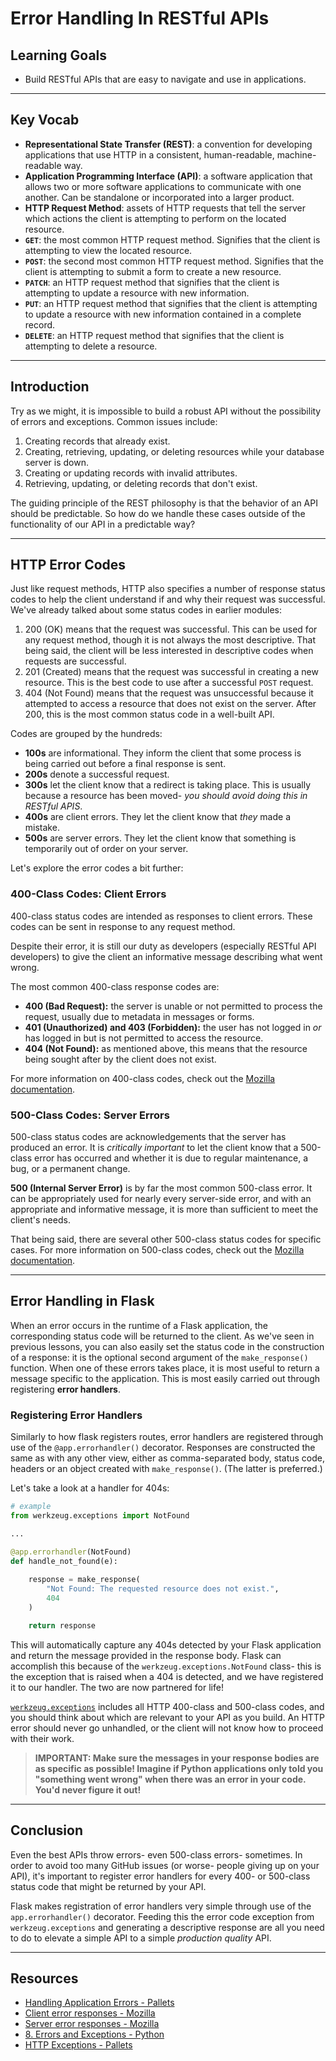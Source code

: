 # Error Handling In RESTful APIs

## Learning Goals

- Build RESTful APIs that are easy to navigate and use in applications.

***

## Key Vocab

- **Representational State Transfer (REST)**: a convention for developing
  applications that use HTTP in a consistent, human-readable, machine-readable
  way.
- **Application Programming Interface (API)**: a software application that
  allows two or more software applications to communicate with one another.
  Can be standalone or incorporated into a larger product.
- **HTTP Request Method**: assets of HTTP requests that tell the server which
  actions the client is attempting to perform on the located resource.
- **`GET`**: the most common HTTP request method. Signifies that the client is
  attempting to view the located resource.
- **`POST`**: the second most common HTTP request method. Signifies that the
  client is attempting to submit a form to create a new resource.
- **`PATCH`**: an HTTP request method that signifies that the client is attempting
  to update a resource with new information.
- **`PUT`**: an HTTP request method that signifies that the client is attempting
  to update a resource with new information contained in a complete record.
- **`DELETE`**: an HTTP request method that signifies that the client is
  attempting to delete a resource.

***

## Introduction

Try as we might, it is impossible to build a robust API without the possibility
of errors and exceptions. Common issues include:

1. Creating records that already exist.
2. Creating, retrieving, updating, or deleting resources while your database
   server is down.
3. Creating or updating records with invalid attributes.
4. Retrieving, updating, or deleting records that don't exist.

The guiding principle of the REST philosophy is that the behavior of an API
should be predictable. So how do we handle these cases outside of the
functionality of our API in a predictable way?

***

## HTTP Error Codes

Just like request methods, HTTP also specifies a number of response status codes
to help the client understand if and why their request was successful. We've
already talked about some status codes in earlier modules:

1. 200 (OK) means that the request was successful. This can be used for any
   request method, though it is not always the most descriptive. That being
   said, the client will be less interested in descriptive codes when requests
   are successful.
2. 201 (Created) means that the request was successful in creating a new
   resource. This is the best code to use after a successful `POST` request.
3. 404 (Not Found) means that the request was unsuccessful because it attempted
   to access a resource that does not exist on the server. After 200, this is
   the most common status code in a well-built API.

Codes are grouped by the hundreds:

- **100s** are informational. They inform the client that some process is being
  carried out before a final response is sent.
- **200s** denote a successful request.
- **300s** let the client know that a redirect is taking place. This is usually
  because a resource has been moved- _you should avoid doing this in RESTful
  APIS_.
- **400s** are client errors. They let the client know that _they_ made a
  mistake.
- **500s** are server errors. They let the client know that something is
  temporarily out of order on your server.

Let's explore the error codes a bit further:

### 400-Class Codes: Client Errors

400-class status codes are intended as responses to client errors. These codes
can be sent in response to any request method.

Despite their error, it is still our duty as developers (especially RESTful API
developers) to give the client an informative message describing what went
wrong.

The most common 400-class response codes are:

- **400 (Bad Request):** the server is unable or not permitted to process the
  request, usually due to metadata in messages or forms.
- **401 (Unauthorized) and 403 (Forbidden):** the user has not logged in _or_
  has logged in but is not permitted to access the resource.
- **404 (Not Found):** as mentioned above, this means that the resource being
  sought after by the client does not exist.

For more information on 400-class codes, check out the [Mozilla documentation][
400].

### 500-Class Codes: Server Errors

500-class status codes are acknowledgements that the server has produced an
error. It is _critically important_ to let the client know that a 500-class
error has occurred and whether it is due to regular maintenance, a bug, or a
permanent change.

**500 (Internal Server Error)** is by far the most common 500-class error. It
can be appropriately used for nearly every server-side error, and with an
appropriate and informative message, it is more than sufficient to meet the
client's needs.

That being said, there are several other 500-class status codes for specific
cases. For more information on 500-class codes, check out the
[Mozilla documentation][500].

***

## Error Handling in Flask

When an error occurs in the runtime of a Flask application, the corresponding
status code will be returned to the client. As we've seen in previous lessons,
you can also easily set the status code in the construction of a response: it is
the optional second argument of the `make_response()` function. When one of
these errors takes place, it is most useful to return a message specific to the
application. This is most easily carried out through registering **error
handlers**.

### Registering Error Handlers

Similarly to how flask registers routes, error handlers are registered through
use of the `@app.errorhandler()` decorator. Responses are constructed the same
as with any other view, either as comma-separated body, status code, headers or
an object created with `make_response()`. (The latter is preferred.)

Let's take a look at a handler for 404s:

```py
# example
from werkzeug.exceptions import NotFound

...

@app.errorhandler(NotFound)
def handle_not_found(e):
    
    response = make_response(
        "Not Found: The requested resource does not exist.",
        404
    )

    return response
```

This will automatically capture any 404s detected by your Flask application
and return the message provided in the response body. Flask can accomplish this
because of the `werkzeug.exceptions.NotFound` class- this is the exception
that is raised when a 404 is detected, and we have registered it to our handler.
The two are now partnered for life!

[`werkzeug.exceptions`][http_exc] includes all HTTP 400-class and 500-class
codes, and you should think about which are relevant to your API as you build.
An HTTP error should never go unhandled, or the client will not know how to
proceed with their work.

> **IMPORTANT: Make sure the messages in your response bodies are as specific as
  possible! Imagine if Python applications only told you "something went wrong"
  when there was an error in your code. You'd never figure it out!**

***

## Conclusion

Even the best APIs throw errors- even 500-class errors- sometimes. In order to
avoid too many GitHub issues (or worse- people giving up on your API), it's
important to register error handlers for every 400- or 500-class status code
that might be returned by your API.

Flask makes registration of error handlers very simple through use of the
`app.errorhandler()` decorator. Feeding this the error code exception from
`werkzeug.exceptions` and generating a descriptive response are all you need to
do to elevate a simple API to a simple _production quality_ API.

***

## Resources

- [Handling Application Errors - Pallets](https://flask.palletsprojects.com/en/2.2.x/errorhandling/)
- [Client error responses - Mozilla][400]
- [Server error responses - Mozilla][500]
- [8. Errors and Exceptions - Python](https://docs.python.org/3.8/tutorial/errors.html)
- [HTTP Exceptions - Pallets][http_exc]

[400]: https://developer.mozilla.org/en-US/docs/Web/HTTP/Status#client_error_responses
[500]: https://developer.mozilla.org/en-US/docs/Web/HTTP/Status#server_error_responses
[http_exc]: https://werkzeug.palletsprojects.com/en/2.2.x/exceptions/
